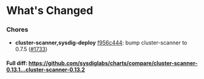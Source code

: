 # What's Changed

### Chores
- **cluster-scanner,sysdig-deploy** [f956c444](https://github.com/sysdiglabs/charts/commit/f956c4444ca7c0036db79abe7b2ac20bddfbf74c): bump cluster-scanner to 0.7.5 ([#1733](https://github.com/sysdiglabs/charts/issues/1733))
#### Full diff: https://github.com/sysdiglabs/charts/compare/cluster-scanner-0.13.1...cluster-scanner-0.13.2
